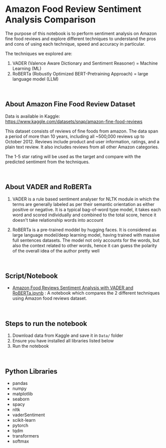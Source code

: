 # Amazon Food Review Sentiment Analysis Comparison

The purpose of this notebook is to perform sentiment analysis on Amazon fine food reviews and explore different techniques to understand the pros and cons of using each technique, speed and accuracy in particular.

The techniques we explored are:
1. VADER (Valence Aware Dictionary and Sentiment Reasoner) = Machine Learning (ML)
2. RoBERTa (Robustly Optimized BERT-Pretraining Approach) = large language model (LLM)

<br>

## About Amazon Fine Food Review Dataset
Data is available in Kaggle: https://www.kaggle.com/datasets/snap/amazon-fine-food-reviews

This dataset consists of reviews of fine foods from amazon. The data span a period of more than 10 years, including all ~500,000 reviews up to October 2012. Reviews include product and user information, ratings, and a plain text review. It also includes reviews from all other Amazon categories.

The 1-5 star rating will be used as the target and compare with the predicted sentiment from the techniques.

<br> 

## About VADER and RoBERTa
1. VADER is a rule based sentiment analyser for NLTK module in which the terms are generally labeled as per their semantic orientation as either positive or negative. It is a typical bag-of-word type model, it takes each word and scored individually and combined to the total score, hence it doesn't take relationship words into account 

2. RoBERTa is a pre-trained moddel by hugging faces. It is considered as large language model/deep learning model, having trained with massive full sentences datasets. The model not only accounts for the words, but also the context related to other words, hence it can guess the polarity of the overall idea of the author pretty well


<br>

## Script/Notebook
- [Amazon Food Reviews Sentiment Analysis with VADER and RoBERTa.ipynb](https://github.com/yvien226/Natural-Language-Processing/blob/main/Food%20Review%20Sentiment%20Analysis%20Comparison/Amazon%20Food%20Reviews%20Sentiment%20Analysis%20with%20VADER%20and%20RoBERTa.ipynb) : A notebook which compares the 2 different techniques using Amazon food reviews dataset.

<br>

## Steps to run the notebook
1. Download data from Kaggle and save it in `Data/` folder
2. Ensure you have installed all libraries listed below
3. Run the notebook

<br>

## Python Libraries
- pandas
- numpy
- matplotlib
- seaborn
- spacy
- nltk
- vaderSentiment
- scikit-learn
- pytorch
- tqdm
- transformers
- softmax


